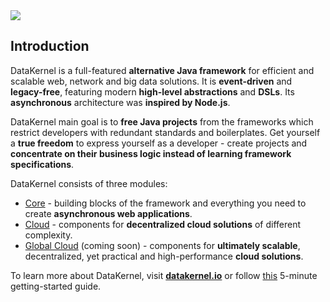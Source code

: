 <img src="http://datakernel.io/static/images/logo-icon.png">

## Introduction

DataKernel is a full-featured **alternative Java framework** for efficient and scalable web, network and big data solutions.
It is **event-driven** and **legacy-free**, featuring modern **high-level abstractions** and **DSLs**. Its **asynchronous** 
architecture was **inspired by Node.js**. 

DataKernel main goal is to **free Java projects** from the frameworks which restrict developers with redundant standards and 
boilerplates. Get yourself a **true freedom** to express yourself as a developer - create projects and **concentrate on their 
business logic instead of learning framework specifications**. 

DataKernel consists of three modules:
 * [Core](https://datakernel.io/docs/components/core/) - building blocks of the framework and everything you need to create **asynchronous web applications**.
 * [Cloud](https://datakernel.io/docs/components/cloud/) - components for **decentralized cloud solutions** of different complexity.
 * [Global Cloud](https://datakernel.io/docs/components/global/) (coming soon) - components for **ultimately scalable**, decentralized, yet practical and high-performance **cloud solutions**.

To learn more about DataKernel, visit [**datakernel.io**](https://datakernel.io) or follow [this](https://datakernel.io/docs/tutorial/getting-started) 
5-minute getting-started guide. 


